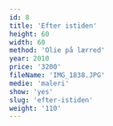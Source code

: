```yaml
---
id: 8
title: 'Efter istiden'
height: 60
width: 60
method: 'Olie på lærred'
year: 2010
price: '3200'
fileName: 'IMG_1838.JPG'
medie: 'maleri'
show: 'yes'
slug: 'efter-istiden'
weight: '110'
---
```

